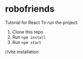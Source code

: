 # robofriends
Tutorial for React
To run the project:

1. Clone this repo
2. Run `npm install`
3. Run `npm start`

//vite installation 